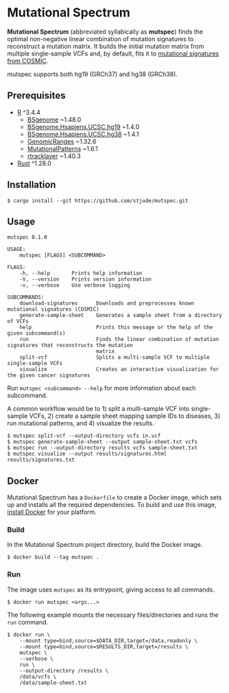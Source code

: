 # Mutational Spectrum

**Mutational Spectrum** (abbreviated syllabically as **mutspec**) finds the
optimal non-negative linear combination of mutation signatures to reconstruct
a mutation matrix. It builds the initial mutation matrix from multiple
single-sample VCFs and, by default, fits it to [mutational signatures from
COSMIC].

mutspec supports both hg19 (GRCh37) and hg38 (GRCh38).

[mutational signatures from COSMIC]: https://cancer.sanger.ac.uk/cosmic/signatures

## Prerequisites

  * [R] ^3.4.4
    * [BSgenome] ~1.48.0
    * [BSgenome.Hsapiens.UCSC.hg19] ~1.4.0
    * [BSgenome.Hsapiens.UCSC.hg38] ~1.4.1
    * [GenomicRanges] ~1.32.6
    * [MutationalPatterns] ~1.6.1
    * [rtracklayer] ~1.40.3
  * [Rust] ^1.28.0

[R]: https://www.r-project.org/
[MutationalPatterns]: https://bioconductor.org/packages/release/bioc/html/MutationalPatterns.html
[BSgenome]: https://bioconductor.org/packages/release/bioc/html/BSgenome.html
[BSgenome.Hsapiens.UCSC.hg19]: https://bioconductor.org/packages/release/data/annotation/html/BSgenome.Hsapiens.UCSC.hg19.html
[BSgenome.Hsapiens.UCSC.hg38]: https://bioconductor.org/packages/release/data/annotation/html/BSgenome.Hsapiens.UCSC.hg38.html
[rtracklayer]: https://bioconductor.org/packages/release/bioc/html/rtracklayer.html
[GenomicRanges]: https://bioconductor.org/packages/release/bioc/html/GenomicRanges.html
[Rust]: https://rust-lang.org/

## Installation

```
$ cargo install --git https://github.com/stjude/mutspec.git
```

## Usage

```
mutspec 0.1.0

USAGE:
    mutspec [FLAGS] <SUBCOMMAND>

FLAGS:
    -h, --help       Prints help information
    -V, --version    Prints version information
    -v, --verbose    Use verbose logging

SUBCOMMANDS:
    download-signatures      Downloads and preprocesses known mutational signatures (COSMIC)
    generate-sample-sheet    Generates a sample sheet from a directory of VCFs
    help                     Prints this message or the help of the given subcommand(s)
    run                      Finds the linear combination of mutation signatures that reconstructs the mutation
                             matrix
    split-vcf                Splits a multi-sample VCF to multiple single-sample VCFs
    visualize                Creates an interactive visualization for the given cancer signatures
```

Run `mutspec <subcommand> --help` for more information about each subcommand.

A common workflow would be to 1) split a multi-sample VCF into single-sample
VCFs, 2) create a sample sheet mapping sample IDs to diseases, 3) run
mutational patterns, and 4) visualize the results.

```
$ mutspec split-vcf --output-directory vcfs in.vcf
$ mutspec generate-sample-sheet --output sample-sheet.txt vcfs
$ mutspec run --output-directory results vcfs sample-sheet.txt
$ mutspec visualize --output results/signatures.html results/signatures.txt
```

## Docker

Mutational Spectrum has a `Dockerfile` to create a Docker image, which sets
up and installs all the required dependencies. To build and use this image,
[install Docker](https://docs.docker.com/install) for your platform.

### Build

In the Mutational Spectrum project directory, build the Docker image.

```
$ docker build --tag mutspec .
```

### Run

The image uses `mutspec` as its entrypoint, giving access to all commands.

```
$ docker run mutspec <args...>
```

The following example mounts the necessary files/directories and runs the
`run` command.

```
$ docker run \
    --mount type=bind,source=$DATA_DIR,target=/data,readonly \
    --mount type=bind,source=$RESULTS_DIR,target=/results \
    mutspec \
    --verbose \
    run \
    --output-directory /results \
    /data/vcfs \
    /data/sample-sheet.txt
```
